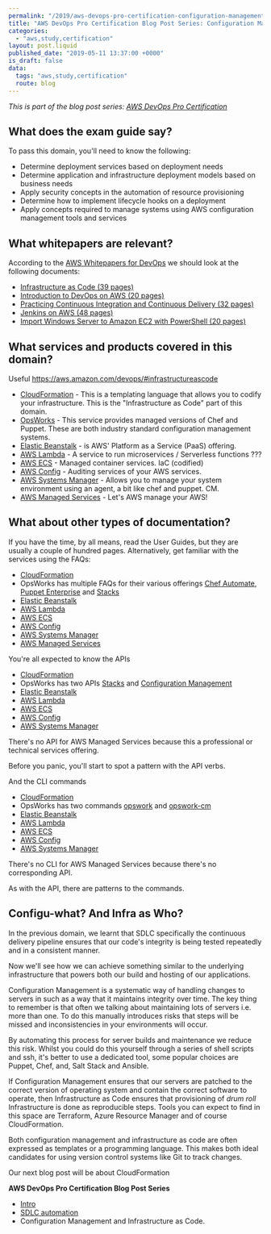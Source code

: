 ```yaml
---
permalink: "/2019/aws-devops-pro-certification-configuration-management-and-infrastructure-as-code-intro"
title: "AWS DevOps Pro Certification Blog Post Series: Configuration Management and Infrastructure as Code introduction"
categories:
  - "aws,study,certification"
layout: post.liquid
published_date: "2019-05-11 13:37:00 +0000"
is_draft: false
data:
  tags: "aws,study,certification"
  route: blog
---
```


_This is part of the blog post series: [AWS DevOps Pro Certification](/2019/aws-devops-pro-certification-intro/)_

## What does the exam guide say?

To pass this domain, you'll need to know the following:

- Determine deployment services based on deployment needs
- Determine application and infrastructure deployment models based on business needs
- Apply security concepts in the automation of resource provisioning
- Determine how to implement lifecycle hooks on a deployment
- Apply concepts required to manage systems using AWS configuration management tools and services

## What whitepapers are relevant?

According to the [AWS Whitepapers for DevOps](https://aws.amazon.com/whitepapers/#dev-ops) we should look at the following documents:

- [Infrastructure as Code (39 pages)](https://d1.awsstatic.com/whitepapers/DevOps/infrastructure-as-code.pdf)
- [Introduction to DevOps on AWS (20 pages)](https://d1.awsstatic.com/whitepapers/AWS_DevOps.pdf)
- [Practicing Continuous Integration and Continuous Delivery (32 pages)](https://d1.awsstatic.com/whitepapers/DevOps/practicing-continuous-integration-continuous-delivery-on-AWS.pdf)
- [Jenkins on AWS (48 pages)](https://d1.awsstatic.com/whitepapers/jenkins-on-aws.pdf)
- [Import Windows Server to Amazon EC2 with PowerShell (20 pages)](https://d1.awsstatic.com/whitepapers/DevOps/import-windows-server-to-amazon-ec2.pdf)

## What services and products covered in this domain?

Useful https://aws.amazon.com/devops/#infrastructureascode

- [CloudFormation](https://aws.amazon.com/cloudformation/) - This is a templating language that allows you to codify your infrastructure. This is the "Infrastructure as Code" part of this domain.
- [OpsWorks](https://aws.amazon.com/opsworks/) - This service provides managed versions of Chef and Puppet. These are both industry standard configuration management systems.
- [Elastic Beanstalk](https://aws.amazon.com/elasticbeanstalk/) - is AWS' Platform as a Service (PaaS) offering.
- [AWS Lambda](https://aws.amazon.com/lambda/) - A service to run microservices / Serverless functions ???
- [AWS ECS](https://aws.amazon.com/ecs/) - Managed container services. IaC (codified)
- [AWS Config](https://aws.amazon.com/config/) - Auditing services of your AWS services.
- [AWS Systems Manager](https://aws.amazon.com/systems-manager/) - Allows you to manage your system environment using an agent, a bit like chef and puppet. CM.
- [AWS Managed Services](https://aws.amazon.com/managed-services/) - Let's AWS manage your AWS!

## What about other types of documentation?

If you have the time, by all means, read the User Guides, but they are usually a couple of hundred pages. Alternatively, get familiar with the services using the FAQs:

- [CloudFormation](https://aws.amazon.com/cloudformation/faqs/)
- OpsWorks has multiple FAQs for their various offerings [Chef Automate](https://aws.amazon.com/opsworks/chefautomate/faqs/?nc=sn&loc=5), [Puppet Enterprise](https://aws.amazon.com/opsworks/puppetenterprise/faqs/?nc=sn&loc=5) and [Stacks](https://aws.amazon.com/opsworks/stacks/faqs/?nc=sn&loc=5)
- [Elastic Beanstalk](https://aws.amazon.com/elasticbeanstalk/faqs/)
- [AWS Lambda](https://aws.amazon.com/lambda/faqs/)
- [AWS ECS](https://aws.amazon.com/ecs/faqs/)
- [AWS Config](https://aws.amazon.com/config/faq/)
- [AWS Systems Manager](https://aws.amazon.com/systems-manager/faq/)
- [AWS Managed Services](https://aws.amazon.com/managed-services/faqs/)

You're all expected to know the APIs

- [CloudFormation](https://docs.aws.amazon.com/AWSCloudFormation/latest/APIReference/Welcome.html)
- OpsWorks has two APIs [Stacks](https://docs.aws.amazon.com/opsworks/latest/APIReference/Welcome.html) and [Configuration Management](https://docs.aws.amazon.com/opsworks-cm/latest/APIReference/Welcome.html)
- [Elastic Beanstalk](https://docs.aws.amazon.com/elasticbeanstalk/latest/api/Welcome.html)
- [AWS Lambda](https://docs.aws.amazon.com/lambda/latest/dg/API_Reference.html)
- [AWS ECS](https://docs.aws.amazon.com/AmazonECS/latest/APIReference/Welcome.html)
- [AWS Config](https://docs.aws.amazon.com/config/latest/APIReference/Welcome.html)
- [AWS Systems Manager](https://docs.aws.amazon.com/systems-manager/latest/APIReference/Welcome.html)

There's no API for AWS Managed Services because this a professional or technical services offering.

Before you panic, you'll start to spot a pattern with the API verbs.

And the CLI commands

- [CloudFormation](https://docs.aws.amazon.com/cli/latest/reference/cloudformation/index.html)
- OpsWorks has two commands [opswork](https://docs.aws.amazon.com/cli/latest/reference/opsworks/index.html) and [opswork-cm](https://docs.aws.amazon.com/cli/latest/reference/opsworks-cm/index.html)
- [Elastic Beanstalk](https://docs.aws.amazon.com/cli/latest/reference/elasticbeanstalk/index.html)
- [AWS Lambda](https://docs.aws.amazon.com/cli/latest/reference/lambda/index.html)
- [AWS ECS](https://docs.aws.amazon.com/cli/latest/reference/ecs/index.html)
- [AWS Config](https://docs.aws.amazon.com/cli/latest/reference/configservice/index.html)
- [AWS Systems Manager](https://docs.aws.amazon.com/cli/latest/reference/ssm/index.html)

There's no CLI for AWS Managed Services because there's no corresponding API.

As with the API, there are patterns to the commands.

## Configu-what? And Infra as Who?

In the previous domain, we learnt that SDLC specifically the continuous delivery pipeline ensures that our code's integrity is being tested repeatedly and in a consistent manner.

Now we'll see how we can achieve something similar to the underlying infrastructure that powers both our build and hosting of our applications.

Configuration Management is a systematic way of handling changes to servers in such as a way that it maintains integrity over time. The key thing to remember is that often we talking about maintaining lots of servers i.e. more than one. To do this manually introduces risks that steps will be missed and inconsistencies in your environments will occur.

By automating this process for server builds and maintenance we reduce this risk. Whilst you could do this yourself through a series of shell scripts and ssh, it's better to use a dedicated tool, some popular choices are Puppet, Chef, and, Salt Stack and Ansible.

If Configuration Management ensures that our servers are patched to the correct version of operating system and contain the correct software to operate, then Infrastructure as Code ensures that provisioning of *drum roll* Infrastructure is done as reproducible steps. Tools you can expect to find in this space are Terraform, Azure Resource Manager and of course CloudFormation.

Both configuration management and infrastructure as code are often expressed as templates or a programming language. This makes both ideal candidates for using version control systems like Git to track changes.

Our next blog post will be about CloudFormation

**AWS DevOps Pro Certification Blog Post Series**

- [Intro](/2019/aws-devops-pro-certification-intro/)
- [SDLC automation](/2019/aws-devops-pro-certification-sdlc-intro/)
- Configuration Management and Infrastructure as Code.